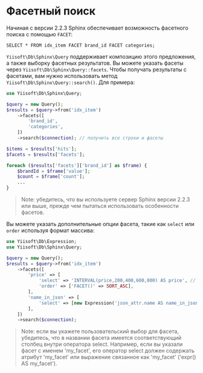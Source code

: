 Фасетный поиск
============

Начиная с версии 2.2.3 Sphinx обеспечивает возможность фасетного поиска с помощью `FACET`:

```
SELECT * FROM idx_item FACET brand_id FACET categories;
```

`Yiisoft\Db\Sphinx\Query` поддерживает композицию этого предложения, а также выборку фасетных результатов. Вы можете указать фасеты через `Yiisoft\Db\Sphinx\Query::facets`. Чтобы получать результаты с фасетами, вам нужно использовать метод `Yiisoft\Db\Sphinx\Query::search()`.
Для примера:

```php
use Yiisoft\Db\Sphinx\Query;

$query = new Query();
$results = $query->from('idx_item')
    ->facets([
        'brand_id',
        'categories',
    ])
    ->search($connection); // получить все строки и фасеты

$items = $results['hits'];
$facets = $results['facets'];

foreach ($results['facets']['brand_id'] as $frame) {
    $brandId = $frame['value'];
    $count = $frame['count'];
    ...
}
```

> Note: убедитесь, что вы используете сервер Sphinx версии 2.2.3 или выше, прежде чем пытаться использовать особенности фасетов.

Вы можете указать дополнительные опции фасета, такие как `select` или `order` используя формат массива:

```php
use Yiisoft\Db\Expression;
use Yiisoft\Db\Sphinx\Query;

$query = new Query();
$results = $query->from('idx_item')
    ->facets([
        'price' => [
            'select' => 'INTERVAL(price,200,400,600,800) AS price', // using function
            'order' => ['FACET()' => SORT_ASC],
        ],
        'name_in_json' => [
            'select' => [new Expression('json_attr.name AS name_in_json')], // необходимо использовать `Expression`, чтобы избежать ненужного цитирования
        ],
    ])
    ->search($connection);
```

> Note: если вы укажете пользовательский выбор для фасета, убедитесь, что в названии фасета имеется соответствующий столбец внутри оператора select. Например, если вы указали фасет с именем 'my_facet', его оператор select должен содержать атрибут 'my_facet' или выражение связанное как 'my_facet' ('expr() AS my_facet').